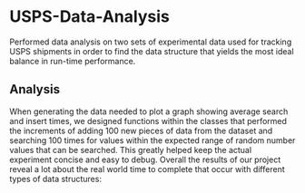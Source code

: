 # USPS-Data-Analysis
Performed data analysis on two sets of experimental data used for tracking USPS shipments in order to find the data structure that yields the most ideal balance in run-time performance.

## Analysis
When generating the data needed to plot a graph showing average search and insert times, 
we designed functions within the classes that performed the increments of adding 100 new pieces of data from the dataset and searching 100 times for values within the expected range of random number values that can be searched. 
This greatly helped keep the actual experiment concise and easy to debug. 
Overall the results of our project reveal a lot about the real world time to complete that occur with different types of data structures:
